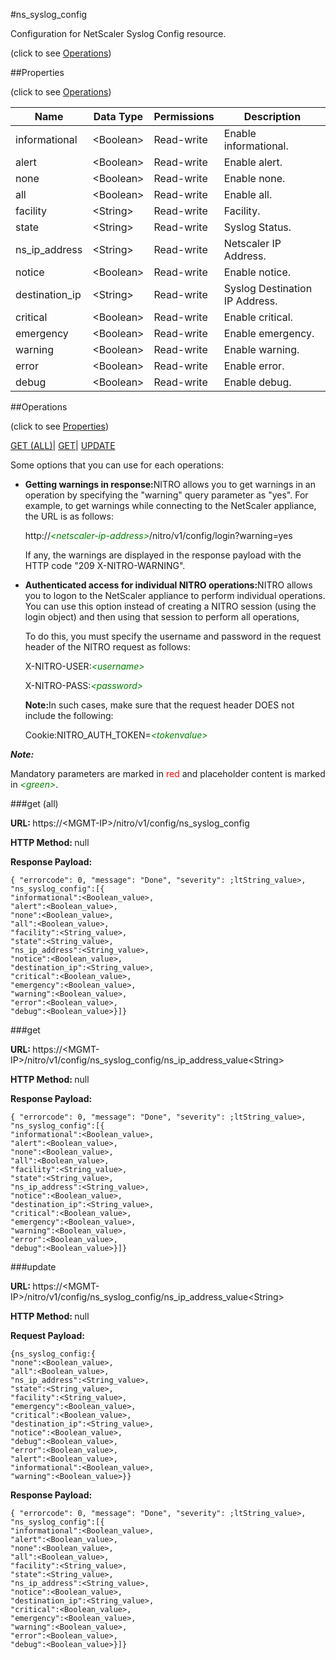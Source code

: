 #ns_syslog_config



Configuration for NetScaler Syslog Config resource.

<span>(click to see [Operations](#operations))</span>



##Properties 

<span>(click to see [Operations](#operations))</span>





<table><thead><tr><th>Name</th><th>Data Type</th><th>Permissions</th><th>Description</th></tr></thead><tbody><tr><td>informational</td><td>&lt;Boolean></td><td>Read-write</td><td>Enable informational.</td></tr><tr><td>alert</td><td>&lt;Boolean></td><td>Read-write</td><td>Enable alert.</td></tr><tr><td>none</td><td>&lt;Boolean></td><td>Read-write</td><td>Enable none.</td></tr><tr><td>all</td><td>&lt;Boolean></td><td>Read-write</td><td>Enable all.</td></tr><tr><td>facility</td><td>&lt;String></td><td>Read-write</td><td>Facility.</td></tr><tr><td>state</td><td>&lt;String></td><td>Read-write</td><td>Syslog Status.</td></tr><tr><td>ns_ip_address</td><td>&lt;String></td><td>Read-write</td><td>Netscaler IP Address.</td></tr><tr><td>notice</td><td>&lt;Boolean></td><td>Read-write</td><td>Enable notice.</td></tr><tr><td>destination_ip</td><td>&lt;String></td><td>Read-write</td><td>Syslog Destination IP Address.</td></tr><tr><td>critical</td><td>&lt;Boolean></td><td>Read-write</td><td>Enable critical.</td></tr><tr><td>emergency</td><td>&lt;Boolean></td><td>Read-write</td><td>Enable emergency.</td></tr><tr><td>warning</td><td>&lt;Boolean></td><td>Read-write</td><td>Enable warning.</td></tr><tr><td>error</td><td>&lt;Boolean></td><td>Read-write</td><td>Enable error.</td></tr><tr><td>debug</td><td>&lt;Boolean></td><td>Read-write</td><td>Enable debug.</td></tr></tbody></table>

##Operations 

<span>(click to see [Properties](#properties))</span>





[GET (ALL)](#get-all)| [GET](#get)| [UPDATE](#update)





Some options that you can use for each operations:

<ul><li><p><b>Getting warnings in response:</b>NITRO allows you to get warnings in an operation by specifying the "warning" query parameter as "yes". For example, to get warnings while connecting to the NetScaler appliance, the URL is as follows:</p><p>http://<span style="color:green;font-style:italic;">&lt;netscaler-ip-address&gt;</span>/nitro/v1/config/login?warning=yes</p><p>If any, the warnings are displayed in the response payload with the HTTP code "209 X-NITRO-WARNING".</p></li><li><p><b>Authenticated access for individual NITRO operations:</b>NITRO allows you to logon to the NetScaler appliance to perform individual operations. You can use this option instead of creating a NITRO session (using the login object) and then using that session to perform all operations,</p><p>To do this, you must specify the username and password in the request header of the NITRO request as follows:</p><p>X-NITRO-USER:<span style="color:green;font-style:italic;">&lt;username&gt;</span></p><p>X-NITRO-PASS:<span style="color:green;font-style:italic;">&lt;password&gt;</span></p><p><b>Note:</b>In such cases, make sure that the request header DOES not include the following:</p><p>Cookie:NITRO_AUTH_TOKEN=<span style="color:green;font-style:italic;">&lt;tokenvalue&gt;</span></p></li></ul>







***Note:*** 

Mandatory parameters are marked in <span style="color:#FF0000;">red</span> and placeholder content is marked in <span style="color:green;font-style:italic">&lt;green&gt;</span>.



###get (all)







<b>URL: </b>https://&lt;MGMT-IP&gt;/nitro/v1/config/ns_syslog_config

<b>HTTP Method: </b>null

<b>Response Payload: </b>
```
{ "errorcode": 0, "message": "Done", "severity": ;ltString_value>, "ns_syslog_config":[{
"informational":<Boolean_value>,
"alert":<Boolean_value>,
"none":<Boolean_value>,
"all":<Boolean_value>,
"facility":<String_value>,
"state":<String_value>,
"ns_ip_address":<String_value>,
"notice":<Boolean_value>,
"destination_ip":<String_value>,
"critical":<Boolean_value>,
"emergency":<Boolean_value>,
"warning":<Boolean_value>,
"error":<Boolean_value>,
"debug":<Boolean_value>}]}
```







###get







<b>URL: </b>https://&lt;MGMT-IP&gt;/nitro/v1/config/ns_syslog_config/ns_ip_address_value&lt;String&gt;

<b>HTTP Method: </b>null

<b>Response Payload: </b>
```
{ "errorcode": 0, "message": "Done", "severity": ;ltString_value>, "ns_syslog_config":[{
"informational":<Boolean_value>,
"alert":<Boolean_value>,
"none":<Boolean_value>,
"all":<Boolean_value>,
"facility":<String_value>,
"state":<String_value>,
"ns_ip_address":<String_value>,
"notice":<Boolean_value>,
"destination_ip":<String_value>,
"critical":<Boolean_value>,
"emergency":<Boolean_value>,
"warning":<Boolean_value>,
"error":<Boolean_value>,
"debug":<Boolean_value>}]}
```







###update







<b>URL: </b>https://&lt;MGMT-IP&gt;/nitro/v1/config/ns_syslog_config/ns_ip_address_value&lt;String&gt;

<b>HTTP Method: </b>null

<b>Request Payload: </b>
```
{ns_syslog_config:{
"none":<Boolean_value>,
"all":<Boolean_value>,
"ns_ip_address":<String_value>,
"state":<String_value>,
"facility":<String_value>,
"emergency":<Boolean_value>,
"critical":<Boolean_value>,
"destination_ip":<String_value>,
"notice":<Boolean_value>,
"debug":<Boolean_value>,
"error":<Boolean_value>,
"alert":<Boolean_value>,
"informational":<Boolean_value>,
"warning":<Boolean_value>}}
```

<b>Response Payload: </b>
```
{ "errorcode": 0, "message": "Done", "severity": ;ltString_value>, "ns_syslog_config":[{
"informational":<Boolean_value>,
"alert":<Boolean_value>,
"none":<Boolean_value>,
"all":<Boolean_value>,
"facility":<String_value>,
"state":<String_value>,
"ns_ip_address":<String_value>,
"notice":<Boolean_value>,
"destination_ip":<String_value>,
"critical":<Boolean_value>,
"emergency":<Boolean_value>,
"warning":<Boolean_value>,
"error":<Boolean_value>,
"debug":<Boolean_value>}]}
```







